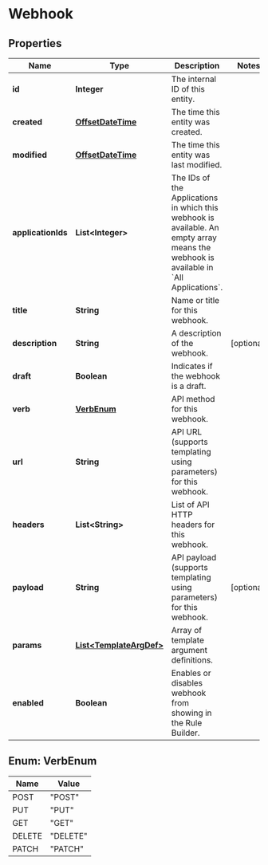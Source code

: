 

# Webhook

## Properties

Name | Type | Description | Notes
------------ | ------------- | ------------- | -------------
**id** | **Integer** | The internal ID of this entity. | 
**created** | [**OffsetDateTime**](OffsetDateTime.md) | The time this entity was created. | 
**modified** | [**OffsetDateTime**](OffsetDateTime.md) | The time this entity was last modified. | 
**applicationIds** | **List&lt;Integer&gt;** | The IDs of the Applications in which this webhook is available. An empty array means the webhook is available in &#x60;All Applications&#x60;.  | 
**title** | **String** | Name or title for this webhook. | 
**description** | **String** | A description of the webhook. |  [optional]
**draft** | **Boolean** | Indicates if the webhook is a draft. | 
**verb** | [**VerbEnum**](#VerbEnum) | API method for this webhook. | 
**url** | **String** | API URL (supports templating using parameters) for this webhook. | 
**headers** | **List&lt;String&gt;** | List of API HTTP headers for this webhook. | 
**payload** | **String** | API payload (supports templating using parameters) for this webhook. |  [optional]
**params** | [**List&lt;TemplateArgDef&gt;**](TemplateArgDef.md) | Array of template argument definitions. | 
**enabled** | **Boolean** | Enables or disables webhook from showing in the Rule Builder. | 



## Enum: VerbEnum

Name | Value
---- | -----
POST | &quot;POST&quot;
PUT | &quot;PUT&quot;
GET | &quot;GET&quot;
DELETE | &quot;DELETE&quot;
PATCH | &quot;PATCH&quot;



